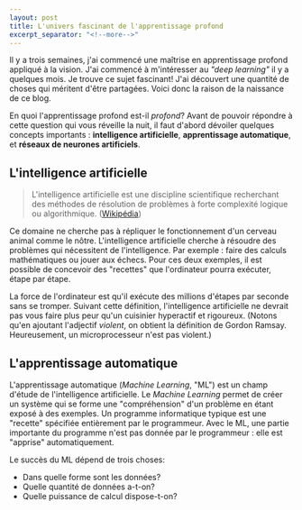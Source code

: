 ```yaml
---
layout: post
title: L'univers fascinant de l'apprentissage profond
excerpt_separator: "<!--more-->"
---
```


Il y a trois semaines, j'ai commencé une maîtrise en apprentissage profond appliqué à la vision. J'ai commencé à m'intéresser au _"deep learning"_ il y a quelques mois. Je trouve ce sujet fascinant! J'ai découvert une quantité de choses qui méritent d'être partagées. Voici donc la raison de la naissance de ce blog.

En quoi l'apprentissage profond est-il _profond_? Avant de pouvoir répondre à cette question qui vous réveille la nuit, il faut d'abord dévoiler quelques concepts importants : **intelligence artificielle**, **apprentissage automatique**, et **réseaux de neurones artificiels**.

<!--more-->

## L'intelligence artificielle

>L'intelligence artificielle est une discipline scientifique recherchant des méthodes de résolution de problèmes à forte complexité logique ou algorithmique. ([Wikipédia](https://fr.wikipedia.org/wiki/Intelligence_artificielle))

Ce domaine ne cherche pas à répliquer le fonctionnement d'un cerveau animal comme le nôtre. L'intelligence artificielle cherche à résoudre des problèmes qui nécessitent de l'intelligence. Par exemple : faire des calculs mathématiques ou jouer aux échecs. Pour ces deux exemples, il est possible de concevoir des "recettes" que l'ordinateur pourra exécuter, étape par étape.

La force de l'ordinateur est qu'il exécute des millions d'étapes par seconde sans se tromper. Suivant cette définition, l'intelligence artificielle ne devrait pas vous faire plus peur qu'un cuisinier hyperactif et rigoureux. (Notons qu'en ajoutant l'adjectif _violent_, on obtient la définition de Gordon Ramsay. Heureusement, un microprocesseur n'est pas violent.)

## L'apprentissage automatique

L'apprentissage automatique (_Machine Learning_, "ML") est un champ d'étude de l'intelligence artificielle. Le _Machine Learning_ permet de créer un système qui se forme une "compréhension" d'un problème en étant exposé à des exemples. Un programme informatique typique est une "recette" spécifiée entièrement par le programmeur. Avec le ML, une partie importante du programme n'est pas donnée par le programmeur : elle est "apprise" automatiquement.

Le succès du ML dépend de trois choses:

- Dans quelle forme sont les données?
- Quelle quantité de données a-t-on?
- Quelle puissance de calcul dispose-t-on?